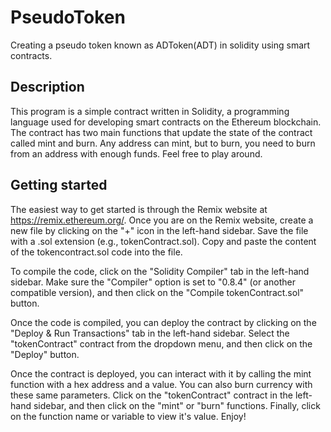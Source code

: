 # PseudoToken
 Creating a pseudo token known as ADToken(ADT) in solidity using smart contracts.

## Description
This program is a simple contract written in Solidity, a programming language used for developing smart contracts on the Ethereum blockchain. The contract has two main functions that update the state of the contract called mint and burn. Any address can mint, but to burn, you need to burn from an address with enough funds. Feel free to play around.

## Getting started
The easiest way to get started is through the Remix website at https://remix.ethereum.org/. 
Once you are on the Remix website, create a new file by clicking on the "+" icon in the left-hand sidebar. Save the file with a .sol extension (e.g., tokenContract.sol). Copy and paste the content of the tokencontract.sol code into the file.

To compile the code, click on the "Solidity Compiler" tab in the left-hand sidebar. Make sure the "Compiler" option is set to "0.8.4" (or another compatible version), and then click on the "Compile tokenContract.sol" button.

Once the code is compiled, you can deploy the contract by clicking on the "Deploy & Run Transactions" tab in the left-hand sidebar. Select the "tokenContract" contract from the dropdown menu, and then click on the "Deploy" button.

Once the contract is deployed, you can interact with it by calling the mint function with a hex address and a value. You can also burn currency with these same parameters. Click on the "tokenContract" contract in the left-hand sidebar, and then click on the "mint" or "burn" functions. Finally, click on the function name or variable to view it's value. Enjoy!



